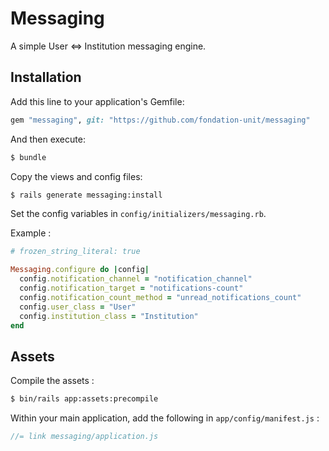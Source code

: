 # Messaging

A simple User <=> Institution messaging engine.

## Installation
Add this line to your application's Gemfile:

```ruby
gem "messaging", git: "https://github.com/fondation-unit/messaging"
```

And then execute:

```bash
$ bundle
```

Copy the views and config files:

```bash
$ rails generate messaging:install
```

Set the config variables in `config/initializers/messaging.rb`.

Example :

```ruby
# frozen_string_literal: true

Messaging.configure do |config|
  config.notification_channel = "notification_channel"
  config.notification_target = "notifications-count"
  config.notification_count_method = "unread_notifications_count"
  config.user_class = "User"
  config.institution_class = "Institution"
end
```

## Assets
Compile the assets :

```bash
$ bin/rails app:assets:precompile
```

Within your main application, add the following in `app/config/manifest.js` :

```js
//= link messaging/application.js
```
